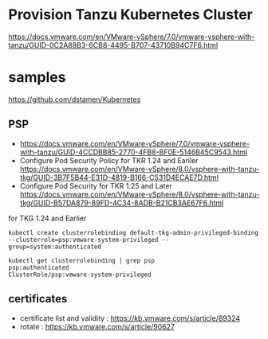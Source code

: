 
# Provision Tanzu Kubernetes Cluster
https://docs.vmware.com/en/VMware-vSphere/7.0/vmware-vsphere-with-tanzu/GUID-0C2A88B3-6CB8-4495-B707-43710B94C7F6.html

# samples
https://github.com/dstamen/Kubernetes

## PSP

- https://docs.vmware.com/en/VMware-vSphere/7.0/vmware-vsphere-with-tanzu/GUID-4CCDBB85-2770-4FB8-BF0E-5146B45C9543.html
- Configure Pod Security Policy for TKR 1.24 and Eariler https://docs.vmware.com/en/VMware-vSphere/8.0/vsphere-with-tanzu-tkg/GUID-3B7F5B44-E31D-4819-B166-C531D4ECAE7D.html
- Configure Pod Security for TKR 1.25 and Later https://docs.vmware.com/en/VMware-vSphere/8.0/vsphere-with-tanzu-tkg/GUID-B57DA879-89FD-4C34-8ADB-B21CB3AE67F6.html

for TKG 1.24 and Earlier
```
kubectl create clusterrolebinding default-tkg-admin-privileged-binding --clusterrole=psp:vmware-system-privileged --group=system:authenticated
```
```
kubectl get clusterrolebinding | grep psp
psp:authenticated                                                    ClusterRole/psp:vmware-system-privileged

```

## certificates
- certificate list and validity : https://kb.vmware.com/s/article/89324
- rotate : https://kb.vmware.com/s/article/90627
